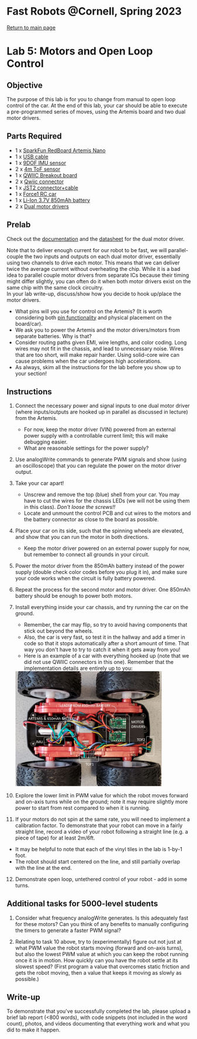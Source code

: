 # Fast Robots @Cornell, Spring 2023

[Return to main page](index.md)

# Lab 5: Motors and Open Loop Control

## Objective

The purpose of this lab is for you to change from manual to open loop control of the car. At the end of this lab, your car should be able to execute a pre-programmed series of moves, using the Artemis board and two dual motor drivers. 

## Parts Required

* 1 x [SparkFun RedBoard Artemis Nano](https://www.sparkfun.com/products/15443)
* 1 x [USB cable](https://www.amazon.com/SUMPK-Charging-Braided-Compatible-Samsung/dp/B08R68T84N/ref=sr_1_4?keywords=usb+c+to+c&qid=1636380583&qsid=147-6677549-1776715&refinements=p_n_feature_ten_browse-bin%3A23555327011&rnid=23555276011&s=pc&sr=1-4&sres=B08D9SB161%2CB08R68T84N%2CB01CZVEUIE%2CB01FM51812%2CB07VCZV3R4%2CB075V68NVR%2CB075GMKZWW%2CB093BVBRJT%2CB09BBBJ33F%2CB09C2D9Z7T%2CB012V56D2A%2CB092CYFQMP%2CB081L4V3DN%2CB07Y6ZJT1D%2CB07Y2XKPX5%2CB07VPYJV8V%2CB07THJGZ9Z%2CB08W2TP2TT%2CB0744BKDRD%2CB07THFJ1J5&srpt=ELECTRONIC_CABLE)
* 1 x [9DOF IMU sensor](https://www.mouser.com/ProductDetail/SparkFun/SEN-15335?qs=uwxL4vQweFMcls1MYZT00A%3D%3D)
* 2 x [4m ToF sensor](https://www.pololu.com/product/3415)
* 1 x [QWIIC Breakout board](https://www.sparkfun.com/products/18012) 
* 2 x [Qwiic connector](https://www.sparkfun.com/products/14426)
* 1 x [JST2 connector+cable](https://www.amazon.com/dp/B07V56N33J?smid=A2ZDGCOOU4F0SF&ref_=chk_typ_imgToDp&th=1)
* 1 x [Force1 RC car](https://force1rc.com/products/cyclone-remote-control-car-for-kids-adults)
* 1 x [Li-Ion 3.7V 850mAh battery](https://www.amazon.com/URGENEX-Battery-Rechargeable-Quadcopter-Charger/dp/B08T9FB56F/ref=sr_1_3?keywords=lipo+battery+3.7V+850mah&qid=1639066404&sr=8-3)
* 2 x [Dual motor drivers](https://www.digikey.com/en/products/detail/pololu-corporation/2130/10450426)

## Prelab

Check out the [documentation](https://www.pololu.com/product-info-merged/2130) and the [datasheet](https://www.ti.com/general/docs/suppproductinfo.tsp?distId=10&gotoUrl=https%3A%2F%2Fwww.ti.com%2Flit%2Fgpn%2Fdrv8833) for the dual motor driver. 

Note that to deliver enough current for our robot to be fast, we will parallel-couple the two inputs and outputs on each dual motor driver, essentially using two channels to drive each motor. This means that we can deliver twice the average current without overheating the chip. While it is a bad idea to parallel couple motor drivers from separate ICs because their timing might differ slightly, you can often do it when both motor drivers exist on the same chip with the same clock circuitry.  
In your lab write-up, discuss/show how you decide to hook up/place the motor drivers. 
* What pins will you use for control on the Artemis? (It is worth considering both [pin functionality](https://cdn.sparkfun.com/assets/5/5/1/6/3/RedBoard-Artemis-Nano.pdf) and physical placement on the board/car).
* We ask you to power the Artemis and the motor drivers/motors from separate batteries. Why is that? 
* Consider routing paths given EMI, wire lengths, and color coding. Long wires may not fit in the chassis, and lead to unnecessary noise. Wires that are too short, will make repair harder. Using solid-core wire can cause problems when the car undergoes high accelerations. 
* As always, skim all the instructions for the lab before you show up to your section!

## Instructions

1. Connect the necessary power and signal inputs to one dual motor driver (where inputs/outputs are hooked up in parallel as discussed in lecture) from the Artemis. 
   - For now, keep the motor driver (VIN) powered from an external power supply with a controllable current limit; this will make debugging easier. 
   - What are reasonable settings for the power supply? 
   
4. Use analogWrite commands to generate PWM signals and show (using an oscilloscope) that you can regulate the power on the motor driver output. 

5. Take your car apart!
   - Unscrew and remove the top (blue) shell from your car. You may have to cut the wires for the chassis LEDs (we will not be using them in this class). *Don't loose the screws!!*
   - Locate and unmount the control PCB and cut wires to the motors and the battery connector as close to the board as possible.

6. Place your car on its side, such that the spinning wheels are elevated, and show that you can run the motor in both directions. 
   - Keep the motor driver powered on an external power supply for now, but remember to connect all grounds in your circuit. 

7. Power the motor driver from the 850mAh battery instead of the power supply (double check color codes before you plug it in), and make sure your code works when the circuit is fully battery powered. 

8. Repeat the process for the second motor and motor driver. One 850mAh battery should be enough to power both motors. 

9. Install everything inside your car chassis, and try running the car on the ground. 
   - Remember, the car may flip, so try to avoid having components that stick out beyond the wheels.
   - Also, the car is very fast, so test it in the hallway and add a timer in code so that it stops automatically after a short amount of time. That way you don't have to try to catch it when it gets away from you!
   - Here is an example of a car with everything hooked up (note that we did not use QWIIC connectors in this one). Remember that the implementation details are entirely up to you:
   
   <img src="Figs/MotorDriver.jpg" width="400">

<!-- <p align="center"><img src="Figs/MotorDriver.jpg" width="400"></p> -->

10. Explore the lower limit in PWM value for which the robot moves forward and on-axis turns while on the ground; note it may require slightly more power to start from rest compared to when it is running. 

12. If your motors do not spin at the same rate, you will need to implement a calibration factor. To demonstrate that your robot can move in a fairly straight line, record a video of your robot following a straight line (e.g. a piece of tape) for at least 2m/6ft. 
   - It may be helpful to note that each of the vinyl tiles in the lab is 1-by-1 foot. 
   - The robot should start centered on the line, and still partially overlap with the line at the end. 

12. Demonstrate open loop, untethered control of your robot - add in some turns. 


## Additional tasks for 5000-level students

1. Consider what frequency analogWrite generates. Is this adequately fast for these motors? Can you think of any benefits to manually configuring the timers to generate a faster PWM signal?

2. Relating to task 10 above, try to (experimentally) figure out not just at what PWM value the robot starts moving (forward and on-axis turns), but also the lowest PWM value at which you can keep the robot running once it is in motion. How quickly can you have the robot settle at its slowest speed? (First program a value that overcomes static friction and gets the robot moving, then a value that keeps it moving as slowly as possible.)

## Write-up
To demonstrate that you've successfully completed the lab, please upload a brief lab report (<800 words), with code snippets (not included in the word count), photos, and videos documenting that everything work and what you did to make it happen. 

